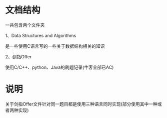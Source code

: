 # 文档结构

一共包含两个文件夹

1、Data Structures and Algorithms

是一些使用C语言写的一些关于数据结构相关的知识

2、剑指Offer

使用C/C++、python、Java的刷题记录(牛客全部已AC)

# 说明

关于剑指Offer文件针对同一题目都是使用三种语言同时实现(部分使用其中一种或者两种实现)